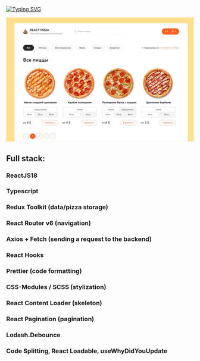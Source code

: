 [![Typing SVG](https://readme-typing-svg.demolab.com?font=Fira+Code&weight=700&size=40&duration=4000&pause=1000&width=435&height=76&lines=React-pizza)](https://git.io/typing-svg)

![](https://github.com/remmi755/react-pizza/blob/master/Screenshot_10.jpg)

<h2>Full stack:</h2>

<h3>ReactJS18</h3>
<h3>Typescript</h3>
<h3>Redux Toolkit (data/pizza storage)</h3>
<h3>React Router v6 (navigation)</h3>
<h3>Axios + Fetch (sending a request to the backend)</h3>
<h3>React Hooks</h3>
<h3>Prettier (code formatting)</h3>
<h3>CSS-Modules / SCSS (stylization)</h3>
<h3>React Content Loader (skeleton)</h3>
<h3>React Pagination (pagination)</h3>
<h3>Lodash.Debounce</h3>
<h3>Code Splitting, React Loadable, useWhyDidYouUpdate</h3>



